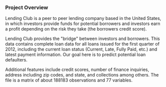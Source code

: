 ### Project Overview

 Lending Club is a peer to peer lending company based in the United States, in which investors provide funds for potential borrowers and investors earn a profit depending on the risk they take (the borrowers credit score).

Lending Club provides the "bridge" between investors and borrowers. This data contains complete loan data for all loans issued for the first quarter of 2012, including the current loan status (Current, Late, Fully Paid, etc.) and latest payment information. Our goal here is to predict potential loan defaulters.

Additional features include credit scores, number of finance inquiries, address including zip codes, and state, and collections among others. The file is a matrix of about 188183 observations and 77 variables.


